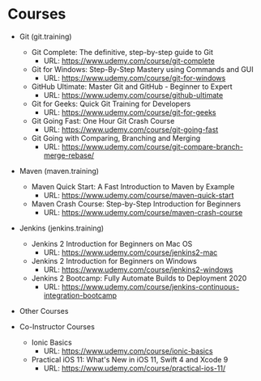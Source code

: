 # Courses

* Git (git.training)
  * Git Complete: The definitive, step-by-step guide to Git
    * URL: https://www.udemy.com/course/git-complete
  * Git for Windows: Step-By-Step Mastery using Commands and GUI
    * URL: https://www.udemy.com/course/git-for-windows
  * GitHub Ultimate: Master Git and GitHub - Beginner to Expert
    * URL: https://www.udemy.com/course/github-ultimate
  * Git for Geeks: Quick Git Training for Developers
    * URL: https://www.udemy.com/course/git-for-geeks
  * Git Going Fast: One Hour Git Crash Course
    * URL: https://www.udemy.com/course/git-going-fast
  * Git Going with Comparing, Branching and Merging
    * URL: https://www.udemy.com/course/git-compare-branch-merge-rebase/
* Maven (maven.training)
  * Maven Quick Start: A Fast Introduction to Maven by Example
    * URL: https://www.udemy.com/course/maven-quick-start
  * Maven Crash Course: Step-by-Step Introduction for Beginners
    * URL: https://www.udemy.com/course/maven-crash-course
* Jenkins (jenkins.training)
  * Jenkins 2 Introduction for Beginners on Mac OS
    * URL: https://www.udemy.com/course/jenkins2-mac
  * Jenkins 2 Introduction for Beginners on Windows
    * URL: https://www.udemy.com/course/jenkins2-windows
  * Jenkins 2 Bootcamp: Fully Automate Builds to Deployment 2020
    * URL: https://www.udemy.com/course/jenkins-continuous-integration-bootcamp
* Other Courses

* Co-Instructor Courses
  * Ionic Basics
    * URL: https://www.udemy.com/course/ionic-basics
  * Practical iOS 11: What's New in iOS 11, Swift 4 and Xcode 9
    * URL: https://www.udemy.com/course/practical-ios-11/
